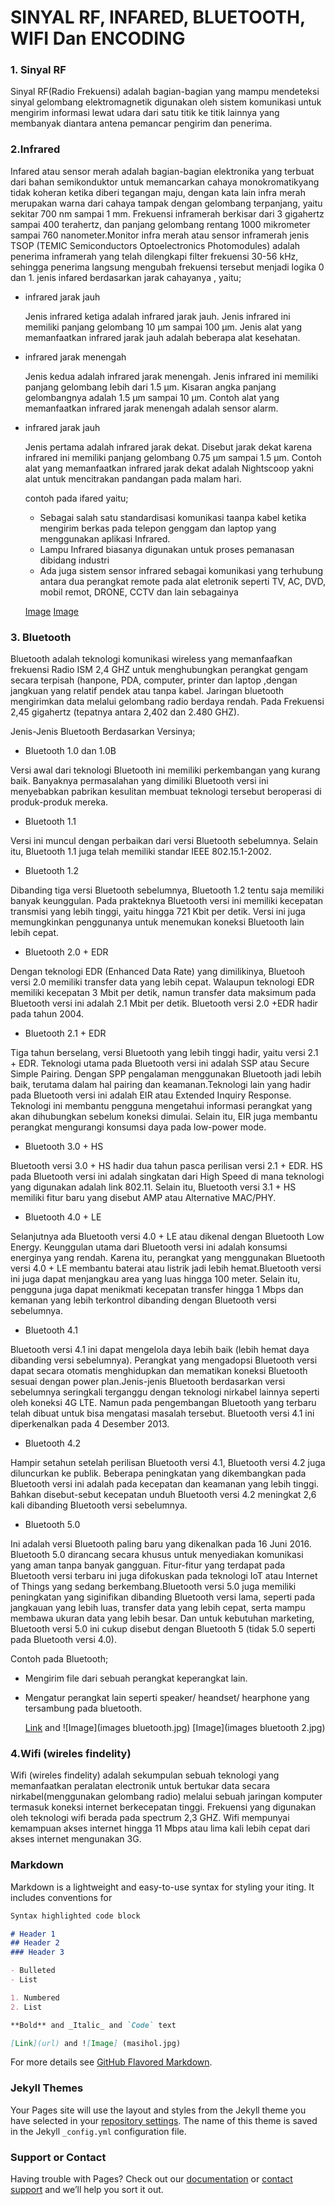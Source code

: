    # SINYAL RF, INFARED, BLUETOOTH, WIFI Dan ENCODING
 
### 1. Sinyal RF
  Sinyal RF(Radio Frekuensi) adalah bagian-bagian yang mampu mendeteksi sinyal gelombang elektromagnetik digunakan oleh sistem komunikasi untuk mengirim informasi lewat
  udara dari satu titik ke titik lainnya yang membanyak diantara antena pemancar pengirim dan penerima.

### 2.Infrared
   Infared atau sensor merah adalah bagian-bagian elektronika yang terbuat dari bahan semikonduktor untuk memancarkan cahaya monokromatikyang tidak koheran ketika diberi
   tegangan maju, dengan kata lain infra merah merupakan warna dari cahaya tampak dengan gelombang terpanjang, yaitu sekitar 700 nm sampai 1 mm.
   Frekuensi inframerah berkisar dari 3 gigahertz sampai 400 terahertz, dan panjang gelombang rentang 1000 mikrometer sampai 760 nanometer.Monitor infra merah atau sensor
   inframerah jenis TSOP (TEMIC Semiconductors Optoelectronics Photomodules) adalah penerima inframerah yang telah dilengkapi filter frekuensi 30-56 kHz, sehingga penerima
   langsung mengubah frekuensi tersebut menjadi logika 0 dan 1.
   jenis infared berdasarkan jarak cahayanya , yaitu;
   - infrared jarak jauh
      
      Jenis infrared ketiga adalah infrared jarak jauh. Jenis infrared ini memiliki panjang gelombang 10 µm sampai 100 µm. Jenis alat yang memanfaatkan infrared jarak jauh             adalah beberapa alat kesehatan. 
   - infrared jarak menengah
       
       Jenis kedua adalah infrared jarak menengah. Jenis infrared ini memiliki panjang gelombang lebih dari 1.5 µm. Kisaran angka panjang gelombangnya adalah 1.5 µm sampai
       10 µm. Contoh alat yang memanfaatkan infrared jarak menengah adalah sensor alarm.
   - infrared jarak jauh
     
      Jenis pertama adalah infrared jarak dekat. Disebut jarak dekat karena infrared ini memiliki panjang gelombang 0.75 µm sampai 1.5 µm. Contoh alat yang memanfaatkan infrared
      jarak dekat adalah Nightscoop yakni alat untuk mencitrakan pandangan pada malam hari.
      
      contoh pada ifared yaitu;
      - Sebagai salah satu standardisasi komunikasi taanpa kabel ketika mengirim berkas pada telepon genggam dan laptop yang menggunakan aplikasi Infrared.
      - Lampu Infrared biasanya digunakan untuk proses pemanasan dibidang industri 
      - Ada juga sistem sensor infrared sebagai komunikasi yang terhubung antara dua perangkat remote pada alat eletronik seperti TV, AC, DVD, mobil remot, DRONE, CCTV dan lain 
      sebagainya
      
      
     
       [Image](Cara_Mengontrol_Nyala_Lampu_LED_Dengan_IR_Remote_Menggunakan_Arduino_by_Konekthing.jpg)
                    [Image](masihol.jpg)
             
### 3. Bluetooth 
   Bluetooth adalah teknologi komunikasi wireless yang memanfaafkan frekuensi Radio ISM 2,4 GHZ untuk menghubungkan perangkat gengam secara terpisah (hanpone, PDA, computer,
   printer dan laptop ,dengan jangkuan yang relatif pendek atau tanpa kabel.
   Jaringan bluetooth mengirimkan data melalui gelombang radio berdaya rendah. Pada Frekuensi 2,45 gigahertz (tepatnya antara 2,402 dan 2.480 GHZ).
   
   Jenis-Jenis Bluetooth Berdasarkan Versinya;
   - Bluetooth 1.0 dan 1.0B
  
  Versi awal dari teknologi Bluetooth ini memiliki perkembangan yang kurang baik. Banyaknya permasalahan yang dimiliki Bluetooth versi ini menyebabkan pabrikan kesulitan
   membuat teknologi tersebut beroperasi di produk-produk mereka.
   - Bluetooth 1.1
    
   Versi ini muncul dengan perbaikan dari versi Bluetooth sebelumnya. Selain itu, Bluetooth 1.1 juga telah memiliki standar IEEE 802.15.1-2002.
   - Bluetooth 1.2
   
   Dibanding tiga versi Bluetooth sebelumnya, Bluetooth 1.2 tentu saja memiliki banyak keunggulan. Pada prakteknya Bluetooth versi ini memiliki kecepatan transmisi yang lebih
   tinggi, yaitu hingga 721 Kbit per detik. Versi ini juga memungkinkan penggunanya untuk menemukan koneksi Bluetooth lain lebih cepat.
   - Bluetooth 2.0 + EDR
   
   Dengan teknologi EDR (Enhanced Data Rate) yang dimilikinya, Bluetooh versi 2.0 memiliki transfer data yang lebih cepat. Walaupun teknologi EDR memiliki kecepatan 3 Mbit per 
   detik, namun transfer data maksimum pada Bluetooth versi ini adalah 2.1 Mbit per detik. Bluetooth versi 2.0 +EDR hadir pada tahun 2004.
   - Bluetooth 2.1 + EDR
   
   Tiga tahun berselang, versi Bluetooth yang lebih tinggi hadir, yaitu versi 2.1 + EDR. Teknologi utama pada Bluetooth versi ini adalah SSP atau Secure Simple Pairing. Dengan
   SPP pengalaman menggunakan Bluetooth jadi lebih baik, terutama dalam hal pairing dan keamanan.Teknologi lain yang hadir pada Bluetooth versi ini adalah EIR atau Extended 
   Inquiry Response. Teknologi ini membantu pengguna mengetahui informasi perangkat yang akan dihubungkan sebelum koneksi dimulai. Selain itu, EIR juga membantu perangkat
   mengurangi konsumsi daya pada low-power mode.
   - Bluetooth 3.0 + HS
   
   Bluetooth versi 3.0 + HS hadir dua tahun pasca perilisan versi 2.1 + EDR. HS pada Bluetooth versi ini adalah singkatan dari High Speed di mana teknologi yang digunakan adalah
   link 802.11. Selain itu, Bluetooth versi 3.1 + HS memiliki fitur baru yang disebut AMP atau Alternative MAC/PHY.
   - Bluetooth 4.0 + LE
   
   Selanjutnya ada Bluetooth versi 4.0 + LE atau dikenal dengan Bluetooth Low Energy. Keunggulan utama dari Bluetooth versi ini adalah konsumsi energinya yang rendah. Karena
   itu, perangkat yang menggunakan Bluetooth versi 4.0 + LE membantu baterai atau listrik jadi lebih hemat.Bluetooth versi ini juga dapat menjangkau area yang luas hingga 100
   meter. Selain itu, pengguna juga dapat menikmati kecepatan transfer hingga 1 Mbps dan kemanan yang lebih terkontrol dibanding dengan Bluetooth versi sebelumnya.
   - Bluetooth 4.1
   
   Bluetooth versi 4.1 ini dapat mengelola daya lebih baik (lebih hemat daya dibanding versi sebelumnya). Perangkat yang mengadopsi Bluetooth versi dapat secara otomatis
   menghidupkan dan mematikan koneksi Bluetooth sesuai dengan power plan.Jenis-jenis Bluetooth berdasarkan versi sebelumnya seringkali terganggu dengan teknologi nirkabel
   lainnya seperti oleh koneksi 4G LTE. Namun pada pengembangan Bluetooth yang terbaru telah dibuat untuk bisa mengatasi masalah tersebut. Bluetooth versi 4.1 ini diperkenalkan
   pada 4 Desember 2013.
   - Bluetooth 4.2
   
   Hampir setahun setelah perilisan Bluetooth versi 4.1, Bluetooth versi 4.2 juga diluncurkan ke publik. Beberapa peningkatan yang dikembangkan pada Bluetooth versi ini adalah 
   pada kecepatan dan keamanan yang lebih tinggi. Bahkan disebut-sebut kecepatan unduh Bluetooth versi 4.2 meningkat 2,6 kali dibanding Bluetooth versi sebelumnya.
   -  Bluetooth 5.0
   
   Ini adalah versi Bluetooth paling baru yang dikenalkan pada 16 Juni 2016. Bluetooth 5.0 dirancang secara khusus untuk menyediakan komunikasi yang aman tanpa banyak gangguan.
   Fitur-fitur yang terdapat pada Bluetooth versi terbaru ini juga difokuskan pada teknologi IoT atau Internet of Things yang sedang berkembang.Bluetooth versi 5.0 juga memiliki
   peningkatan yang siginifikan dibanding Bluetooth versi lama, seperti pada jangkauan yang lebih luas, transfer data yang lebih cepat, serta mampu membawa ukuran data yang
   lebih besar. Dan untuk kebutuhan marketing, Bluetooth versi 5.0 ini cukup disebut dengan Bluetooth 5 (tidak 5.0 seperti pada Bluetooth versi 4.0).
   
  Contoh pada Bluetooth;
   - Mengirim file dari sebuah perangkat keperangkat lain.
   - Mengatur perangkat lain seperti speaker/ heandset/ hearphone yang tersambung pada bluetooth.
   
   
   
      [Link](url) and ![Image](images bluetooth.jpg)
          [Image](images bluetooth 2.jpg)
   
### 4.Wifi (wireles findelity)
   Wifi (wireles findelity) adalah sekumpulan sebuah teknologi yang  memanfaatkan peralatan electronik untuk bertukar data secara nirkabel(menggunakan gelombang radio) melalui
   sebuah jaringan komputer termasuk koneksi internet berkecepatan tinggi.
   Frekuensi yang digunakan oleh teknologi wifi berada pada spectrum 2,3 GHZ. Wifi mempunyai kemampuan akses internet hingga 11 Mbps atau lima kali lebih cepat dari akses
   internet mengunakan 3G.
   
 
   
   

   
   
         
           
     
      
      
     
   
   
      
   
### Markdown
Markdown is a lightweight and easy-to-use syntax for styling your iting. It includes conventions for

```markdown
Syntax highlighted code block

# Header 1
## Header 2
### Header 3

- Bulleted
- List

1. Numbered
2. List

**Bold** and _Italic_ and `Code` text

[Link](url) and ![Image] (masihol.jpg)
```

For more details see [GitHub Flavored Markdown](https://guides.github.com/features/mastering-markdown/).

### Jekyll Themes

Your Pages site will use the layout and styles from the Jekyll theme you have selected in your [repository settings](https://github.com/sahala12/-Jaringan-Nirkabel-/settings). The name of this theme is saved in the Jekyll `_config.yml` configuration file.

### Support or Contact

Having trouble with Pages? Check out our [documentation](https://docs.github.com/categories/github-pages-basics/) or [contact support](https://github.com/contact) and we’ll help you sort it out.
